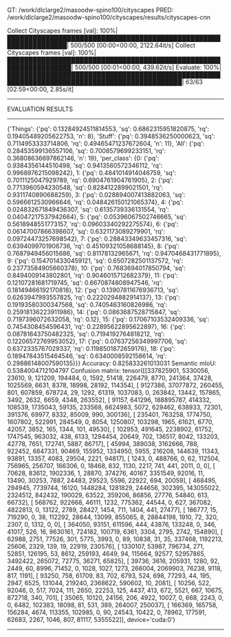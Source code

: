 GT: /work/dlclarge2/masoodw-spino100/cityscapes
PRED: /work/dlclarge2/masoodw-spino100/cityscapes/results/cityscapes-cnn

Collect Cityscapes frames [val]: 100%|████████████████████████████████████████████████████████████████| 500/500 [00:00<00:00, 2122.64it/s]
Collect Cityscapes frames [val]: 100%|█████████████████████████████████████████████████████████████████| 500/500 [00:01<00:00, 439.62it/s]
Evaluate: 100%|███████████████████████████████████████████████████████████████████████████████████████████| 63/63 [02:59<00:00,  2.85s/it]
******************
EVALUATION RESULTS
******************
{'Things': {'pq': 0.13284924511814553, 'sq': 0.6862315951820875, 'rq': 0.19405489205622753, 'n': 8}, 'Stuff': {'pq': 0.3948536250000623, 'sq': 0.7114953333714806, 'rq': 0.49465471237672604, 'n': 11}, 'All': {'pq': 0.28453599136557106, 'sq': 0.7008579699233151, 'rq': 0.36808636697862146, 'n': 19}, 'per_class': {0: {'pq': 0.9384356144510498, 'sq': 0.9413560572346112, 'rq': 0.9968976215098242}, 1: {'pq': 0.4841014914046759, 'sq': 0.7011125047929789, 'rq': 0.6904761904761905}, 2: {'pq': 0.7713960594230548, 'sq': 0.8284122899021501, 'rq': 0.9311740890688259}, 3: {'pq': 0.028894007413882063, 'sq': 0.5966612530966646, 'rq': 0.048426150121065374}, 4: {'pq': 0.024832671849436307, 'sq': 0.6135739336131554, 'rq': 0.04047217537942664}, 5: {'pq': 0.05396067502746665, 'sq': 0.5618948551773157, 'rq': 0.09603340292275574}, 6: {'pq': 0.06147007866398607, 'sq': 0.6321173089279901, 'rq': 0.09724473257698542}, 7: {'pq': 0.28843349633457316, 'sq': 0.6394099701906736, 'rq': 0.45109321058688145}, 8: {'pq': 0.7687949456015686, 'sq': 0.81178132965671, 'rq': 0.9470468431771895}, 9: {'pq': 0.1547014330459121, 'sq': 0.6507282501137572, 'rq': 0.23773584905660378}, 10: {'pq': 0.7683694017850794, 'sq': 0.8494009143802801, 'rq': 0.9046015712682379}, 11: {'pq': 0.12107281681719745, 'sq': 0.6670874808947546, 'rq': 0.18149466192170818}, 12: {'pq': 0.13907811676936713, 'sq': 0.6263947993557825, 'rq': 0.2220294882914137}, 13: {'pq': 0.19193580300347568, 'sq': 0.7405463160826986, 'rq': 0.25918136223911986}, 14: {'pq': 0.0863687528715847, 'sq': 0.7197396072632058, 'rq': 0.12}, 15: {'pq': 0.17067103532409336, 'sq': 0.7454308454596431, 'rq': 0.22895622895622897}, 16: {'pq': 0.08781643750482325, 'sq': 0.7194192764818212, 'rq': 0.12206572769953052}, 17: {'pq': 0.07637256349997706, 'sq': 0.6372335767029337, 'rq': 0.1198501872659176}, 18: {'pq': 0.18947843515464546, 'sq': 0.6340008592158614, 'rq': 0.29886148007590135}}}
Accuracy: 0.825833261013031
Semantic mIoU: 0.5384004712104797
Confusion matrix:
tensor([[337825901,   5330056,     23610,         9,    121209,    194484,
                 0,      1592,     51418,    226479,      8770,    241364,
             37428,   1025569,      6631,      8378,     18998,     28192,
            114354],
        [  9127386,  37077872,    260455,       801,    607859,    678724,
                29,      1292,     61319,   1037083,         0,    263842,
             13442,    157865,      3492,      2632,      6659,      4348,
            263552],
        [    91157,    641296, 188895787,    414332,    108539,   1735043,
             59135,    233568,   6624983,      5072,    629462,    638933,
             72301,    391376,     69977,      8332,     85009,       990,
            300136],
        [   235401,    763258,   1774750,   1607802,    522991,    284549,
                 0,      8054,   1250807,    103298,      1965,     61621,
              6770,     42057,      3852,       165,      1344,       101,
             49530],
        [   102953,    491645,   2238902,     61752,   1747545,    963032,
               438,      6133,   1294454,     20649,       702,    136517,
              8042,    133203,     42778,      7651,    172741,      5887,
             86717],
        [    45994,    389038,   3162666,       788,    922452,   6847331,
             90469,    155952,   1334950,      5955,    216208,    144639,
             11343,     93891,     13357,      4083,     29504,      2221,
             94817],
        [     1243,         0,    488766,         0,        62,    112504,
            756965,    256707,    166306,         0,     18468,       832,
              1130,      2217,       741,       441,      2011,         0,
                 0],
        [    70628,     83612,   1902336,         1,     28870,    374276,
             40167,   3351549,     92016,        11,     13490,     30253,
              7887,     24483,     29523,      5596,     22922,       694,
             20059],
        [   468495,    294945,   7739744,     16120,   1448284,   1281829,
            244656,    302395, 143055022,   2324512,    842432,    190029,
             63522,    359206,     86856,     27776,     54840,       613,
             66732],
        [   568762,    922668,     46111,      1232,    775362,     44544,
                 0,       627,    367082,   4822813,         0,     13122,
              2789,     28427,      1454,       711,      1404,       441,
             27477],
        [   186777,        15,    719290,         0,        38,    112292,
             28644,     13099,    855065,         8,  28844198,      1910,
                72,       320,      2307,         0,      1312,         0,
                 0],
        [   364050,     93151,    611596,       444,     43876,    133248,
                 0,       346,     41017,       526,        16,   9630161,
            724182,    100719,      6361,      3304,      2795,      2742,
            154890],
        [    62988,      2751,     77526,       301,      5775,      3993,
                 0,        89,     10838,        31,        35,    337468,
           1192213,     25606,      2329,       139,        19,     22919,
            230576],
        [  1330107,     53987,    796734,       271,     52851,    126195,
                53,      8612,    259193,      4649,        94,    115664,
             92577,  52957865,   3492422,    265072,     72775,     36271,
             65825],
        [    39736,      3616,    205931,      1280,        92,      2449,
                60,      8996,     71452,         0,      1028,      1027,
              1273,    266004,   2069903,     76238,      9118,       817,
              1191],
        [    93250,       758,     61709,        83,       702,      6793,
               524,       698,     77293,        44,       195,      2947,
              6525,    131044,    219240,   2368622,    590602,        10,
              2081],
        [    10256,       522,     92046,         0,       517,      7024,
               111,      2650,     22253,       125,      4437,       413,
               672,      5521,       667,     10675,    872718,       340,
               701],
        [    35065,     10120,     24156,       206,      4922,     10027,
                 0,       668,      2243,         0,         0,      6482,
            102383,     18098,        81,       531,       389,    264007,
            250037],
        [   166369,    165758,    156284,      4674,    113355,    102985,
                 0,        90,     24543,     10422,         0,     78962,
            177591,     62683,      2267,      1046,       807,     81117,
           5355522]], device='cuda:0')
******************